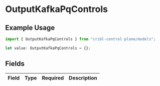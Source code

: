 # OutputKafkaPqControls

## Example Usage

```typescript
import { OutputKafkaPqControls } from "cribl-control-plane/models";

let value: OutputKafkaPqControls = {};
```

## Fields

| Field       | Type        | Required    | Description |
| ----------- | ----------- | ----------- | ----------- |
